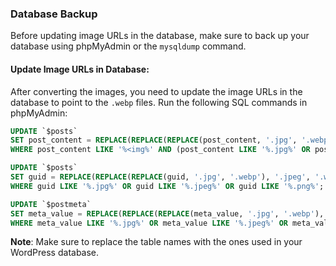 ### Database Backup

Before updating image URLs in the database, make sure to back up your database using phpMyAdmin or the `mysqldump` command.

#### Update Image URLs in Database:
After converting the images, you need to update the image URLs in the database to point to the `.webp` files. Run the following SQL commands in phpMyAdmin:
```sql
UPDATE `$posts`
SET post_content = REPLACE(REPLACE(REPLACE(post_content, '.jpg', '.webp'), '.jpeg', '.webp'), '.png', '.webp') 
WHERE post_content LIKE '%<img%' AND (post_content LIKE '%.jpg%' OR post_content LIKE '%.jpeg%' OR post_content LIKE '%.png%');

UPDATE `$posts`
SET guid = REPLACE(REPLACE(REPLACE(guid, '.jpg', '.webp'), '.jpeg', '.webp'), '.png', '.webp')
WHERE guid LIKE '%.jpg%' OR guid LIKE '%.jpeg%' OR guid LIKE '%.png%';

UPDATE `$postmeta` 
SET meta_value = REPLACE(REPLACE(REPLACE(meta_value, '.jpg', '.webp'), '.jpeg', '.webp'), '.png', '.webp') 
WHERE meta_value LIKE '%.jpg%' OR meta_value LIKE '%.jpeg%' OR meta_value LIKE '%.png%';
```

**Note**: Make sure to replace the table names with the ones used in your WordPress database.